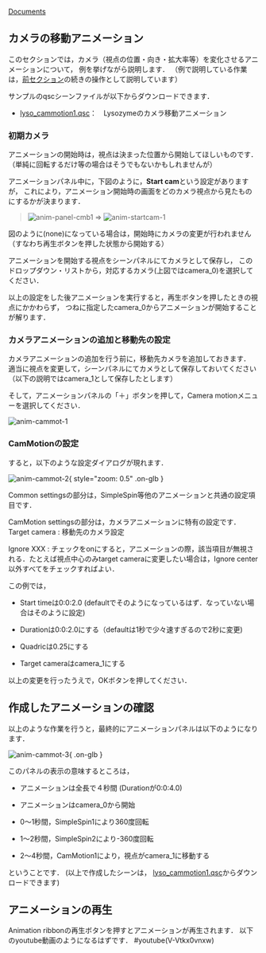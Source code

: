 [Documents](../Documents)
## カメラの移動アニメーション
このセクションでは，カメラ（視点の位置・向き・拡大率等）を変化させるアニメーションについて，
例を挙げながら説明します．
（例で説明している作業は，[前セクション](../cuemol2/Anim_Cmb)の続きの操作として説明しています）

サンプルのqscシーンファイルが以下からダウンロードできます．

-  [lyso_cammotion1.qsc](http://downloads.sourceforge.net/project/cuemol/sample-files/2.1.0.241/lyso_cammotion1.qsc)：　Lysozymeのカメラ移動アニメーション

### 初期カメラ
アニメーションの開始時は，視点は決まった位置から開始してほしいものです．（単純に回転するだけ等の場合はそうでもないかもしれませんが）

アニメーションパネル中に，下図のように，**Start cam**という設定がありますが，
これにより，アニメーション開始時の画面をどのカメラ視点から見たものにするかが決まります．

> ![anim-panel-cmb1](../assets/images/cuemol2/Anim_CameraMotion/anim-panel-cmb1.png) ⇒ ![anim-startcam-1](../assets/images/cuemol2/Anim_CameraMotion/anim-startcam-1.png)

図のように(none)になっている場合は，開始時にカメラの変更が行われません（すなわち再生ボタンを押した状態から開始する）

アニメーションを開始する視点をシーンパネルにてカメラとして保存し，
このドロップダウン・リストから，対応するカメラ(上図ではcamera_0)を選択してください．

以上の設定をした後アニメーションを実行すると，再生ボタンを押したときの視点にかかわらず，
つねに指定したcamera_0からアニメーションが開始することが解ります．

### カメラアニメーションの追加と移動先の設定
カメラアニメーションの追加を行う前に，移動先カメラを追加しておきます．
適当に視点を変更して，シーンパネルにてカメラとして保存しておいてください（以下の説明ではcamera_1として保存したとします）

そして，アニメーションパネルの「＋」ボタンを押して，Camera motionメニューを選択してください．

![anim-cammot-1](../assets/images/cuemol2/Anim_CameraMotion/anim-cammot-1.png)



### CamMotionの設定
すると，以下のような設定ダイアログが現れます．


![anim-cammot-2](../assets/images/cuemol2/Anim_CameraMotion/anim-cammot-2.png){ style="zoom: 0.5" .on-glb }


Common settingsの部分は，SimpleSpin等他のアニメーションと共通の設定項目です．

CamMotion settingsの部分は，カメラアニメーションに特有の設定です．
Target camera
:   移動先のカメラ設定

Ignore XXX
:   チェックをonにすると，アニメーションの際，該当項目が無視される．たとえば視点中心のみtarget cameraに変更したい場合は，Ignore center以外すべてをチェックすればよい．


この例では，

-  Start timeは0:0:2.0 (defaultでそのようになっているはず．なっていない場合はそのように設定)

-  Durationは0:0:2.0にする（defaultは1秒で少々速すぎるので2秒に変更)

-  Quadricは0.25にする

-  Target cameraはcamera_1にする

以上の変更を行ったうえで，OKボタンを押してください．

## 作成したアニメーションの確認
以上のような作業を行うと，最終的にアニメーションパネルは以下のようになります．

![anim-cammot-3](../assets/images/cuemol2/Anim_CameraMotion/anim-cammot-3.png){ .on-glb }

このパネルの表示の意味するところは，

-  アニメーションは全長で４秒間 (Durationが0:0:4.0)

-  アニメーションはcamera_0から開始

-  0〜1秒間，SimpleSpin1により360度回転

-  1〜2秒間，SimpleSpin2により-360度回転

-  2〜4秒間，CamMotion1により，視点がcamera_1に移動する

ということです．
(以上で作成したシーンは，
[lyso_cammotion1.qsc](http://downloads.sourceforge.net/project/cuemol/sample-files/2.1.0.241/lyso_cammotion1.qsc)からダウンロードできます)

## アニメーションの再生
Animation ribbonの再生ボタンを押すとアニメーションが再生されます．
以下のyoutube動画のようになるはずです．
#youtube(V-Vtkx0vnxw)
